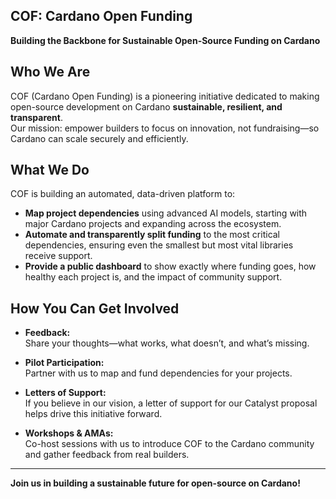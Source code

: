 ## COF: Cardano Open Funding

**Building the Backbone for Sustainable Open-Source Funding on Cardano**


## Who We Are

COF (Cardano Open Funding) is a pioneering initiative dedicated to making open-source development on Cardano **sustainable, resilient, and transparent**.  
Our mission: empower builders to focus on innovation, not fundraising—so Cardano can scale securely and efficiently.

## What We Do

COF is building an automated, data-driven platform to:

- **Map project dependencies** using advanced AI models, starting with major Cardano projects and expanding across the ecosystem.
- **Automate and transparently split funding** to the most critical dependencies, ensuring even the smallest but most vital libraries receive support.
- **Provide a public dashboard** to show exactly where funding goes, how healthy each project is, and the impact of community support.

## How You Can Get Involved

- **Feedback:**  
  Share your thoughts—what works, what doesn’t, and what’s missing.

- **Pilot Participation:**  
  Partner with us to map and fund dependencies for your projects.

- **Letters of Support:**  
  If you believe in our vision, a letter of support for our Catalyst proposal helps drive this initiative forward.

- **Workshops & AMAs:**  
  Co-host sessions with us to introduce COF to the Cardano community and gather feedback from real builders.

---

**Join us in building a sustainable future for open-source on Cardano!**
